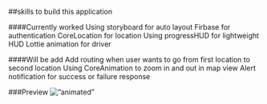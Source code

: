 ##skills to build this application

####Currently worked
Using storyboard for auto layout
Firbase for authentication
CoreLocation for location
Using progressHUD for lightweight HUD
Lottie animation for driver

####Will be add
Add routing when user wants to go from first location to second location
Using CoreAnimation to zoom in and out in map view
Alert notification for success or failure response

###Preview 
<img src=”https://gfycat.com/QuickJaggedHuemul” alt=”animated” />
